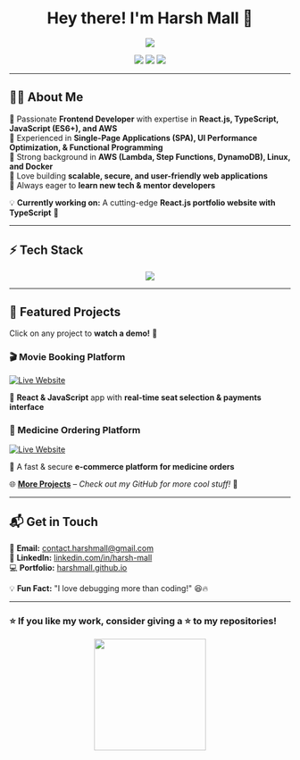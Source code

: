 <h1 align="center">Hey there! I'm Harsh Mall 👋</h1>

<p align="center">
  <img src="https://readme-typing-svg.herokuapp.com?font=Fira+Code&duration=2500&pause=500&color=F7B801&center=true&vCenter=true&width=500&height=30&lines=Frontend+Developer+%7C+React.js+%7C+AWS+%F0%9F%9A%80;Building+Scalable+User-Friendly+Web+Apps;Clean%2C+Maintainable+%26+Optimized+Code+Lover" />
</p>

<p align="center">
  <a href="https://www.linkedin.com/in/harsh-mall"><img src="https://img.shields.io/badge/LinkedIn-blue?style=flat&logo=linkedin"></a>
  <a href="mailto:contact.harshmall@gmail.com"><img src="https://img.shields.io/badge/Email-D14836?style=flat&logo=gmail&logoColor=white"></a>
  <a href="https://harshmall.github.io/"><img src="https://img.shields.io/badge/Portfolio-Online-green?style=flat&logo=react"></a>
</p>

---

## **👨‍💻 About Me**
🔹 Passionate **Frontend Developer** with expertise in **React.js, TypeScript, JavaScript (ES6+), and AWS**  
🔹 Experienced in **Single-Page Applications (SPA), UI Performance Optimization, & Functional Programming**  
🔹 Strong background in **AWS (Lambda, Step Functions, DynamoDB), Linux, and Docker**  
🔹 Love building **scalable, secure, and user-friendly web applications**  
🔹 Always eager to **learn new tech & mentor developers**  

💡 **Currently working on:** A cutting-edge **React.js portfolio website with TypeScript** 🚀

---

## **⚡ Tech Stack**
<p align="center">
  <img src="https://skillicons.dev/icons?i=react,typescript,javascript,html,css,nodejs,aws,docker,linux,git,github" />
</p>

---

## **🚀 Featured Projects**
Click on any project to **watch a demo!** 🎥  

### 🎬 Movie Booking Platform  
[![Live Website](https://img.shields.io/badge/Live%20Site-Click%20Here-brightgreen?style=for-the-badge)](https://movie-booking-platform.vercel.app/)  

📌 **React & JavaScript** app with **real-time seat selection & payments interface**  

### 💊 Medicine Ordering Platform  
[![Live Website](https://img.shields.io/badge/Live%20Site-Click%20Here-brightgreen?style=for-the-badge)](https://online-medicine-web-app-z1kg.vercel.app/)

📌 A fast & secure **e-commerce platform for medicine orders**  

🌐 **[More Projects](#)** – *Check out my GitHub for more cool stuff!* 🚀  

---

## **📬 Get in Touch**
📧 **Email:** [contact.harshmall@gmail.com](mailto:contact.harshmall@gmail.com)  
🔗 **LinkedIn:** [linkedin.com/in/harsh-mall](https://www.linkedin.com/in/harsh-mall)  
💻 **Portfolio:** [harshmall.github.io](https://github.com/HarshMall28)  

💡 **Fun Fact:** "I love debugging more than coding!" 😆🔥  

---

### **⭐ If you like my work, consider giving a ⭐ to my repositories!**
<p align="center">
  <img src="https://media.giphy.com/media/WFZvB7VIXBgiz3oDXE/giphy.gif" width="200">
</p>
